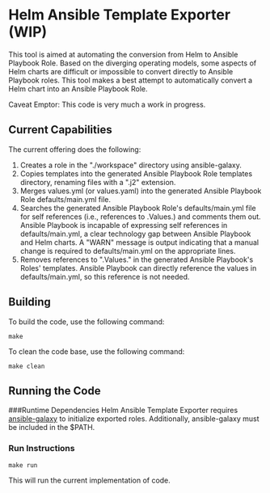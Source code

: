# Helm Ansible Template Exporter (WIP)

This tool is aimed at automating the conversion from Helm to Ansible Playbook Role.  Based on the diverging operating
models, some aspects of Helm charts are difficult or impossible to convert directly to Ansible Playbook roles.  This
tool makes a best attempt to automatically convert a Helm chart into an Ansible Playbook Role.

Caveat Emptor:  This code is very much a work in progress.

## Current Capabilities
The current offering does the following:
1) Creates a role in the "./workspace" directory using ansible-galaxy.
2) Copies templates into the generated Ansible Playbook Role templates directory, renaming files with a ".j2" extension.
3) Merges values.yml (or values.yaml) into the generated Ansible Playbook Role defaults/main.yml file.
4) Searches the generated Ansible Playbook Role's defaults/main.yml file for self references (i.e., references to
.Values.) and comments them out.  Ansible Playbook is incapable of expressing self references in defaults/main.yml,
a clear technology gap between Ansible Playbook and Helm charts.  A "WARN" message is output indicating that a manual
change is required to defaults/main.yml on the appropriate lines.
5) Removes references to ".Values." in the generated Ansible Playbook's Roles' templates.  Ansible Playbook can directly
reference the values in defaults/main.yml, so this reference is not needed.

## Building

To build the code, use the following command:

```shell script
make
```

To clean the code base, use the following command:
```shell script
make clean
```

## Running the Code

###Runtime Dependencies
Helm Ansible Template Exporter requires [ansible-galaxy](https://galaxy.ansible.com/) to initialize exported roles.
Additionally, ansible-galaxy must be included in the $PATH.

### Run Instructions

```shell script
make run
``` 
This will run the current implementation of code.
